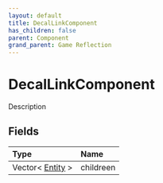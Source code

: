 ```yaml
---
layout: default
title: DecalLinkComponent
has_children: false
parent: Component
grand_parent: Game Reflection
---
```

# DecalLinkComponent
Description 

## Fields
| Type | Name |
|:-------------|:--------------|
| Vector< [Entity](/game-reflection/classes/entity.md) > | childreen |
